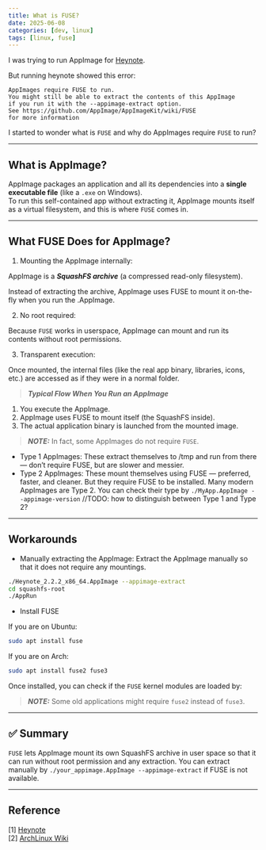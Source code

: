 ```yaml
---
title: What is FUSE?
date: 2025-06-08
categories: [dev, linux]
tags: [linux, fuse]
---
```


I was trying to run AppImage for [Heynote](https://heynote.com/).

But running heynote showed this error:

```text
AppImages require FUSE to run.
You might still be able to extract the contents of this AppImage
if you run it with the --appimage-extract option.
See https://github.com/AppImage/AppImageKit/wiki/FUSE
for more information
```

I started to wonder what is `FUSE` and why do AppImages require `FUSE` to run?

---

## What is AppImage?

AppImage packages an application and all its dependencies into a **single executable file** (like a `.exe` on Windows).  
To run this self-contained app without extracting it, AppImage mounts itself as a virtual filesystem, and this is where `FUSE` comes in.

---

## What FUSE Does for AppImage?

1. Mounting the AppImage internally:

AppImage is a **_SquashFS archive_** (a compressed read-only filesystem).

Instead of extracting the archive, AppImage uses FUSE to mount it on-the-fly when you run the .AppImage.

2. No root required:

Because `FUSE` works in userspace, AppImage can mount and run its contents without root permissions.

3. Transparent execution:

Once mounted, the internal files (like the real app binary, libraries, icons, etc.) are accessed as if they were in a normal folder.

> **_Typical Flow When You Run an AppImage_**
1. You execute the AppImage.
2. AppImage uses FUSE to mount itself (the SquashFS inside).
3. The actual application binary is launched from the mounted image.

> **_NOTE:_** 
In fact, some AppImages do not require `FUSE`.
- Type 1 AppImages: These extract themselves to /tmp and run from there — don’t require FUSE, but are slower and messier.
- Type 2 AppImages: These mount themselves using FUSE — preferred, faster, and cleaner. But they require FUSE to be installed.
Many modern AppImages are Type 2.
You can check their type by `./MyApp.AppImage --appimage-version`
//TODO: how to distinguish between Type 1 and Type 2?

---

## Workarounds

- Manually extracting the AppImage:
Extract the AppImage manually so that it does not require any mountings.

```bash
./Heynote_2.2.2_x86_64.AppImage --appimage-extract
cd squashfs-root
./AppRun
```

- Install FUSE

If you are on Ubuntu:

```bash
sudo apt install fuse
```

If you are on Arch:

```bash
sudo apt install fuse2 fuse3
```

Once installed, you can check if the `FUSE` kernel modules are loaded by:

> **_NOTE:_** 
Some old applications might require `fuse2` instead of `fuse3`.

---

## ✅ Summary

`FUSE` lets AppImage mount its own SquashFS archive in user space so that it can run without root permission and any extraction.
You can extract manually by `./your_appimage.AppImage --appimage-extract` if FUSE is not available.

--- 

## Reference

[1] [Heynote](https://heynote.com/)  
[2] [ArchLinux Wiki](https://wiki.archlinux.org/title/FUSE)  
